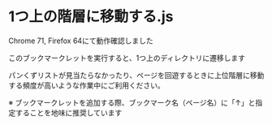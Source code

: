 # 1つ上の階層に移動する.js

Chrome 71, Firefox 64にて動作確認しました

このブックマークレットを実行すると、1つ上のディレクトリに遷移します

パンくずリストが見当たらなかったり、ページを回遊するときに上位階層に移動する頻度が高いような作業中にご利用ください。


※ ブックマークレットを追加する際、ブックマーク名（ページ名）に「↑」と指定することを地味に推奨しています
